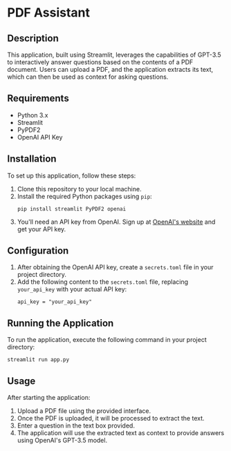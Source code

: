 
# PDF Assistant

## Description
This application, built using Streamlit, leverages the capabilities of GPT-3.5 to interactively answer questions based on the contents of a PDF document. Users can upload a PDF, and the application extracts its text, which can then be used as context for asking questions.

## Requirements
- Python 3.x
- Streamlit
- PyPDF2
- OpenAI API Key

## Installation
To set up this application, follow these steps:
1. Clone this repository to your local machine.
2. Install the required Python packages using `pip`:
   ```
   pip install streamlit PyPDF2 openai
   ```
3. You'll need an API key from OpenAI. Sign up at [OpenAI's website](https://openai.com/) and get your API key.

## Configuration
1. After obtaining the OpenAI API key, create a `secrets.toml` file in your project directory.
2. Add the following content to the `secrets.toml` file, replacing `your_api_key` with your actual API key:
   ```
   api_key = "your_api_key"
   ```

## Running the Application
To run the application, execute the following command in your project directory:
```
streamlit run app.py
```

## Usage
After starting the application:
1. Upload a PDF file using the provided interface.
2. Once the PDF is uploaded, it will be processed to extract the text.
3. Enter a question in the text box provided.
4. The application will use the extracted text as context to provide answers using OpenAI's GPT-3.5 model.
